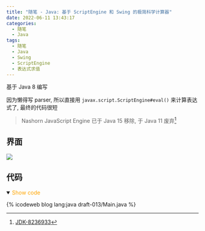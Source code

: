 ```yaml
---
title: "随笔 - Java: 基于 ScriptEngine 和 Swing 的极简科学计算器"
date: 2022-06-11 13:43:17
categories:
  - 随笔
  - Java
tags:
  - 随笔
  - Java
  - Swing
  - ScriptEngine
  - 表达式求值
---
```


基于 Java 8 编写

因为懒得写 parser, 所以直接用 `javax.script.ScriptEngine#eval()` 来计算表达式了, 最终的代码很短

<!-- more -->

> Nashorn JavaScript Engine 已于 Java 15 移除, 于 Java 11 废弃[^1]

## 界面

![](screenshot.webp)

## 代码

<details open>
<summary><font color='orange'>Show code</font></summary>

{% icodeweb blog lang:java draft-013/Main.java %}

</details>

[^1]: [JDK-8236933](https://www.oracle.com/java/technologies/javase/15-relnote-issues.html#JDK-8236933)
